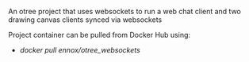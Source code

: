 An otree project that uses websockets to run a web chat client and two drawing canvas clients synced via websockets

Project container can be pulled from Docker Hub using:

- *docker pull ennox/otree_websockets*

